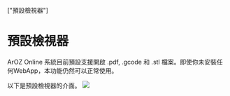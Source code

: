 ["預設檢視器"]
# 預設檢視器
ArOZ Online 系統目前預設支援開啟 .pdf, .gcode 和 .stl 檔案。即使你未安裝任何WebApp，本功能仍然可以正常使用。

以下是預設檢視器的介面。
![](img/10/0.png)
